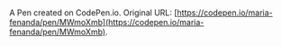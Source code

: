 # 

A Pen created on CodePen.io. Original URL: [https://codepen.io/maria-fenanda/pen/MWmoXmb](https://codepen.io/maria-fenanda/pen/MWmoXmb).


